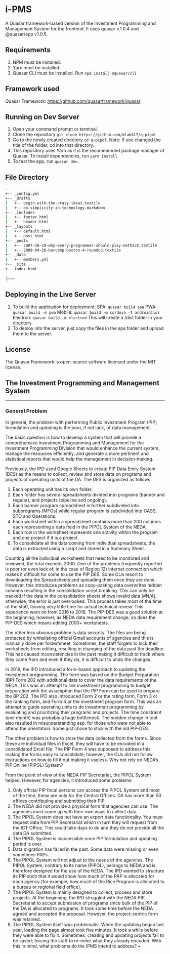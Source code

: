 # i-PMS
 A Quasar framework-based version of the Investment Programming and Management System for the frontend. It uses quasar v.1.0.4 and @quasar/app v1.0.5.
 
## Requirements
 
1. NPM must be installed.
2. Yarn must be installed.
3. Quasar CLI must be installed. Run `npm install @quasar/cli`

## Framework used

Quasar Framework: https://github.com/quasarframework/quasar

## Running on Dev Server

1. Open your command prompt or terminal.
2. Clone the repository `git clone https://github.com/mlab817/q-pipol`
3. Go to the newly created directory `cd q-pipol`. Note: If you changed the title of the folder, cd into that directory.
4. This repository uses Yarn as it is the recommended package manager of Quasar. To install dependencies, run `yarn install`
5. To test the app, run `quasar dev`.

## File Directory

```bash
.
+-- _config.yml
+-- _drafts
|   +-- begin-with-the-crazy-ideas.textile
|   +-- on-simplicity-in-technology.markdown
+-- _includes
|   +-- footer.html
|   +-- header.html
+-- _layouts
|   +-- default.html
|   +-- post.html
+-- _posts
|   +-- 2007-10-29-why-every-programmer-should-play-nethack.textile
|   +-- 2009-04-26-barcamp-boston-4-roundup.textile
+-- _data
|   +-- members.yml
+-- _site
+-- index.html
```
├──

## Deploying in the Live Server
1. To build the application for deployment: 
   SPA:       `quasar build spa`
   PWA:       `quasar build -m pwa`
   Mobile:    `quasar build -m cordova -T android|ios`
   Electron:  `quasar build -m electron`
   This will create a /dist folder in your directory.
2. To deploy into the server, just copy the files in the spa folder and upload them to the server.

## License

The Quasar Framework is open-source software licensed under the MIT license.

## The Investment Programming and Management System
-- --

### General Problem

In general, the problem with performing Public Investment Program (PIP) formulation and updating is the poor, if not lack, of data management.

The basic question is how to develop a system that will provide a comprehensive Investment Programming and Management for the Investment Programming Division that would enhance the current system, manage the resources efficiently, and generate a more pertinent and statistical reports that would help the management in decision-making.

Previously, the IPD used Google Sheets to create PIP Data Entry System (DES) as the means to collect, review and store data on programs and projects of operating units of the DA. The DES is organized as follows:

1.	Each operating unit has its own folder.
2.	Each folder has several spreadsheets divided into programs (banner and regular), and projects (pipeline and ongoing).
3.	Each banner program spreadsheet is further subdivided into subprograms (MFOs) while regular program is subdivided into GASS, STO and Operations.
4.	Each worksheet within a spreadsheet contains more than 200 columns each representing a data field in the PIPOL System of the NEDA.
5.	Each row in the worksheet represents one activity within the program and one project if it is a project.
6.	To consolidate all the data coming from individual spreadsheets, the data is extracted using a script and stored in a Summary Sheet.

Counting all the individual worksheets that need to be monitored and reviewed, the total exceeds 2000. One of the problems frequently reported is poor (or even lack of, in the case of Region 12) internet connection which makes it difficult for some to use the PIP DES. Some OUs resort to downloading the Spreadsheets and uploading them once they are done. However, this introduces problems as copy-pasting data overwrites hidden columns resulting in the consolidation script breaking. This can only be tracked if the data in the consolidation sheets shows invalid data (#N/A); otherwise, the error is just overlooked. This process takes most of the time of the staff, leaving very little time for actual technical review. This experience went on from 2016 to 2018. The PIP-DES was a good solution at the beginning; however, as NEDA data requirement change, so does the PIP-DES which means editing 2000+ worksheets.

The other less obvious problem is data security. The files are being protected by whitelisting official Gmail accounts of agencies and this is manually done per folder/sheet. Sometimes, the staff forgets to lock their worksheets from editing, resulting in changing of the data past the deadline. This has caused inconsistencies in the past making it difficult to track where they came from and even if they do, it is difficult to undo the changes.

In 2019, the IPD introduced a form-based approach to updating the investment programming. The form was based on the Budget Preparation (BP) Form 202 with additional data to cover the data requirements of the NEDA. This was an attempt to link investment programming to budget preparation with the assumption that the PIP Form can be used to prepare the BP 202. The IPD also introduced Form 2 or the rating form, Form 3 or the ranking form, and Form 4 or the investment program form. This was an attempt to guide operating units to do investment programming by evaluating and prioritizing their programs and projects. The time constraint (one month) was probably a huge bottleneck. The sudden change in tool also resulted in misunderstanding esp. for those who were not able to attend the orientation. Some just chose to stick with the old PIP-DES.

The other problem is how to store the data collected from the forms. Since these are individual files in Excel, they will have to be encoded in a consolidated Excel file. The PIP Form 4 was supposed to address this making the forms easy to consolidate; however, the OUs did not follow instructions on how to fill it out making it useless.
Why not rely on NEDA’s PIP Online (PIPOL) System?

From the point of view of the NEDA PIP Secretariat, the PIPOL System helped. However, for agencies, it introduced some problems:

1.	Only official PIP focal persons can access the PIPOL System and most of the time, these are only for the Central Offices. DA has more than 50 offices contributing and submitting their PIP.
2.	The NEDA did not provide a physical form that agencies can use. The agencies must come up with their own ways to collect data.
3.	The PIPOL System does not have an export data functionality. You must request data from PIP Secretariat which in turn they will request from the ICT Office. This could take days to do and they do not provide all the data DA submitted.
4.	The PIPOL System is inaccessible once PIP formulation and updating period is over.
5.	Data migration has failed in the past. Some data were missing or even sometimes PAPs.
6.	The PIPOL System will not adjust to the needs of the agencies. The PIPOL System, contrary to its name (PIPOL), belongs to NEDA and is therefore designed for the use of the NEDA. The IPD wanted to structure its PIP such that it would show how much of the PAP is allocated for each agency (for example, how much of the Rice Program is allocated to a bureau or regional field office).
7.	The PIPOL System is mainly designed to collect, process and store projects. At the beginning, the IPD struggled with the NEDA PIP Secretariat to accept submission of programs since bulk of the PIP of the DA is allocated to programs. It took some time before the NEDA agreed and accepted the proposal. However, the project-centric form was retained.
8.	The PIPOL System itself was problematic. When the updating began last year, loading the page almost took five minutes. It took a while before they were able to fix it. Sometimes, creating and updating projects fail to be saved; forcing the staff to re-enter what they already encoded.
With this in mind, what problems do the IPMS intend to address?
•	
